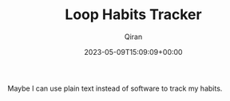 ﻿---
title: Loop Habits Tracker
author: Qiran
type: post
date: 2023-05-09T15:09:09+00:00
aliases: ["/loop-habits-tracker/"]
xyz_twap:
  - 1
tags:
  - Habit
  - Software

---
Maybe I can use plain text instead of software to track my habits.
